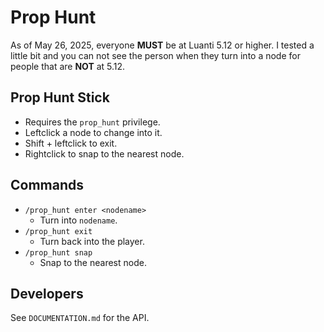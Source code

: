 # Prop Hunt

As of May 26, 2025, everyone **MUST** be at Luanti 5.12 or higher. I tested a little bit and you can not see the person when they turn into a node for people that are **NOT** at 5.12.

## Prop Hunt Stick

- Requires the `prop_hunt` privilege.
- Leftclick a node to change into it.
- Shift + leftclick to exit.
- Rightclick to snap to the nearest node.

## Commands

- `/prop_hunt enter <nodename>`
  - Turn into `nodename`.
- `/prop_hunt exit`
  - Turn back into the player.
- `/prop_hunt snap`
  - Snap to the nearest node.

## Developers

See `DOCUMENTATION.md` for the API.
